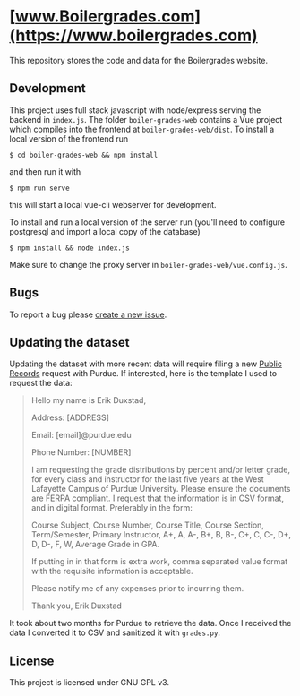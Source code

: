 # [www.Boilergrades.com](https://www.boilergrades.com)
This repository stores the code and data for the Boilergrades website. 
## Development
This project uses full stack javascript with node/express serving the backend in `index.js`. The folder `boiler-grades-web` contains a Vue project which compiles into the frontend at `boiler-grades-web/dist`.
To install a local version of the frontend run
```
$ cd boiler-grades-web && npm install
```
and then run it with 
```
$ npm run serve
```
this will start a local vue-cli webserver for development.


To install and run a local version of the server run (you'll need to configure postgresql and import a local copy of the database)
```
$ npm install && node index.js
```
Make sure to change the proxy server in `boiler-grades-web/vue.config.js`.
## Bugs
To report a bug please [create a new issue](https://github.com/eduxstad/boiler-grades/issues/new).

## Updating the dataset
Updating the dataset with more recent data will require filing a new [Public Records](https://www.purdue.edu/legalcounsel/public/index.html) request with Purdue. If interested, here is the template I used to request the data:


> Hello my name is Erik Duxstad,
> 
> Address: [ADDRESS]
> 
> Email: [email]@purdue.edu
> 
> Phone Number: [NUMBER]
> 
> I am requesting the grade distributions by percent and/or letter grade, for every class and instructor for the last five years at the West Lafayette Campus of Purdue 
> University. Please ensure the documents are FERPA compliant. I request that the information is in CSV format, and in digital format. Preferably in the form:
> 
> Course Subject, Course Number, Course Title, Course Section, Term/Semester, Primary Instructor, A+, A, A-, B+, B, B-, C+, C, C-, D+, D, D-, F, W, Average Grade in GPA.
> 
> If putting in in that form is extra work, comma separated value format with the requisite information is acceptable.
> 
> Please notify me of any expenses prior to incurring them.
> 
> Thank you,
> Erik Duxstad

It took about two months for Purdue to retrieve the data. Once I received the data I converted it to CSV and sanitized it with `grades.py`. 

## License
This project is licensed under GNU GPL v3.

